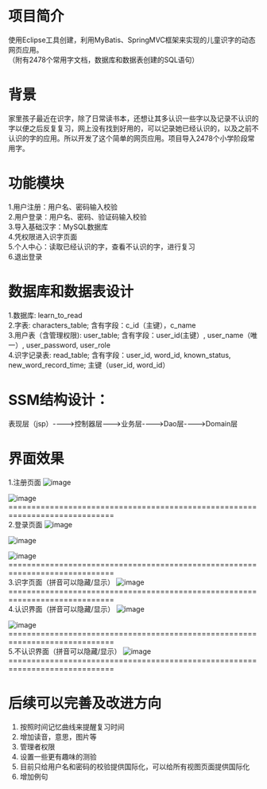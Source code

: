 # 项目简介
使用Eclipse工具创建，利用MyBatis、SpringMVC框架来实现的儿童识字的动态网页应用。<br>
（附有2478个常用字文档，数据库和数据表创建的SQL语句）

# 背景
家里孩子最近在识字，除了日常读书本，还想让其多认识一些字以及记录不认识的字以便之后反复复习，网上没有找到好用的，可以记录她已经认识的，以及之前不认识的字的应用。所以开发了这个简单的网页应用。项目导入2478个小学阶段常用字。


# 功能模块
1.用户注册：用户名、密码输入校验<br>
2.用户登录：用户名、密码、验证码输入校验<br>
3.导入基础汉字：MySQL数据库<br>
4.凭权限进入识字页面<br>
5.个人中心：读取已经认识的字，查看不认识的字，进行复习<br>
6.退出登录<br>

# 数据库和数据表设计
1.数据库: learn_to_read<br>
2.字表: characters_table; 含有字段：c_id（主键），c_name<br>
3.用户表（含管理权限): user_table; 含有字段：user_id(主键）, user_name（唯一）, user_password, user_role<br>
4.识字记录表: read_table; 含有字段：user_id, word_id, known_status, new_word_record_time; 主键（user_id, word_id）<br>

# SSM结构设计：
表现层（jsp）---->控制器层--->业务层---->Dao层---->Domain层

# 界面效果
1.注册页面
![image](https://github.com/wqz579/LearnToRead/assets/128567260/f15ece30-67b6-4a6a-9721-85e76ff1521b)

![image](https://github.com/wqz579/LearnToRead/assets/128567260/e08def89-c61a-412c-bdcf-1dbd0a6bbf6e)
=============================================================================<br>
2.登录页面
![image](https://github.com/wqz579/LearnToRead/assets/128567260/08e8d5d5-b0bb-4f14-aa9c-69e78694a516)

![image](https://github.com/wqz579/LearnToRead/assets/128567260/049bc4ea-f127-4351-a27c-99493c3d3bed)

![image](https://github.com/wqz579/LearnToRead/assets/128567260/40930db3-7aac-4ee5-929d-b445ce1a8088)
=============================================================================<br>
3.识字页面（拼音可以隐藏/显示）
![image](https://github.com/wqz579/LearnToRead/assets/128567260/0d40da62-44ac-4051-afd0-6e8d9606dbf3)
=============================================================================<br>
4.认识界面（拼音可以隐藏/显示）
![image](https://github.com/wqz579/LearnToRead/assets/128567260/0652f39c-c891-4f50-acb7-002dbf279ced)

![image](https://github.com/wqz579/LearnToRead/assets/128567260/ae1fe9a0-389a-4253-9496-cfc71c9c15be)
=============================================================================<br>
5.不认识界面（拼音可以隐藏/显示）
![image](https://github.com/wqz579/LearnToRead/assets/128567260/46d9655a-241e-4965-aa8c-db33342fc0f4)
=============================================================================<br>
# 后续可以完善及改进方向
1. 按照时间记忆曲线来提醒复习时间<br>
2. 增加读音，意思，图片等<br>
3. 管理者权限<br>
4. 设置一些更有趣味的测验<br>
5. 目前只给用户名和密码的校验提供国际化，可以给所有视图页面提供国际化<br>
6. 增加例句<br>
